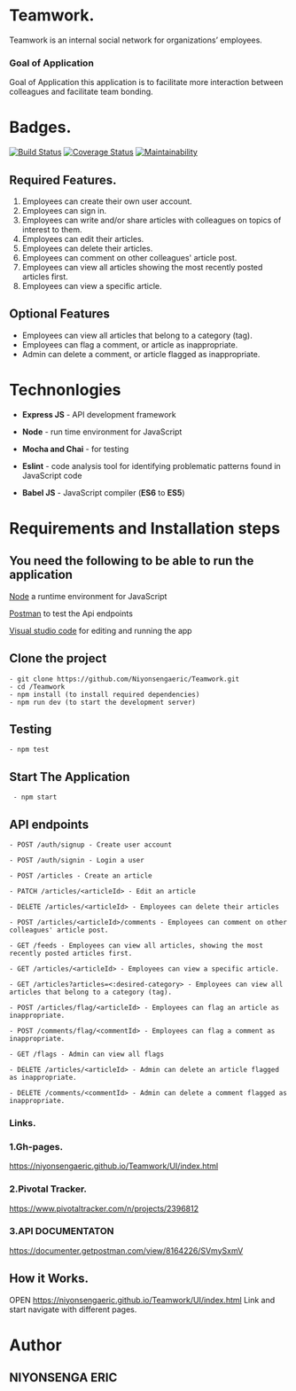 # Teamwork.

Teamwork is an internal social network for organizations’ employees.

### Goal of Application

Goal of Application this application is to facilitate more interaction between colleagues and facilitate team bonding.

# Badges.

[![Build Status](https://travis-ci.org/Niyonsengaeric/Teamwork.svg?branch=develop)](https://travis-ci.org/Niyonsengaeric/Teamwork) [![Coverage Status](https://coveralls.io/repos/github/Niyonsengaeric/Teamwork/badge.svg?branch=develop)](https://coveralls.io/github/Niyonsengaeric/Teamwork?branch=develop) [![Maintainability](https://api.codeclimate.com/v1/badges/ce7ee7f40189a9a1d3ca/maintainability)](https://codeclimate.com/github/Niyonsengaeric/Teamwork/maintainability)

## Required Features.

1. Employees can create their own user account.
2. Employees can sign in.
3. Employees can write and/or share articles with colleagues on topics of interest to them.
4. Employees can edit their articles.
5. Employees can delete their articles.
6. Employees can comment on other colleagues' article post.
7. Employees can view all articles showing the most recently posted articles first.
8. Employees can view a specific article.

## Optional Features

- Employees can view all articles that belong to a category (tag).
- Employees can flag a comment, or article as inappropriate.
- Admin can delete a comment, or article flagged as inappropriate.

# **Technonlogies**

- **Express JS** - API development framework

- **Node** - run time environment for JavaScript
- **Mocha and Chai** - for testing
- **Eslint** - code analysis tool for identifying problematic patterns found in JavaScript code
- **Babel JS** - JavaScript compiler (**ES6** to **ES5**)

# **Requirements and Installation steps**

## **You need the following to be able to run the application**

[Node](https://nodejs.org/en/download/) a runtime environment for JavaScript

[Postman](https://www.getpostman.com/downloads/) to test the Api endpoints

[Visual studio code](https://code.visualstudio.com/download) for editing and running the app

## **Clone the project**

    - git clone https://github.com/Niyonsengaeric/Teamwork.git
    - cd /Teamwork
    - npm install (to install required dependencies)
    - npm run dev (to start the development server)

## **Testing**

    - npm test

## **Start The Application**

     - npm start

## **API endpoints**

`- POST /auth/signup - Create user account`

`- POST /auth/signin - Login a user`

`- POST /articles - Create an article`

`- PATCH /articles/<articleId> - Edit an article`

`- DELETE /articles/<articleId> - Employees can delete their articles`

`- POST /articles/<articleId>/comments - Employees can comment on other colleagues' article post.`

`- GET /feeds - Employees can view all articles, showing the most recently posted articles first.`

`- GET /articles/<articleId> - Employees can view a specific article.`

`- GET /articles?articles=<:desired-category> - Employees can view all articles that belong to a category (tag).`

`- POST /articles/flag/<articleId> - Employees can flag an article as inappropriate.`

`- POST /comments/flag/<commentId> - Employees can flag a comment as inappropriate.`

`- GET /flags - Admin can view all flags`

`- DELETE /articles/<articleId> - Admin can delete an article flagged as inappropriate.`

`- DELETE /comments/<commentId> - Admin can delete a comment flagged as inappropriate.`

### Links.

### 1.Gh-pages.

https://niyonsengaeric.github.io/Teamwork/UI/index.html

### 2.Pivotal Tracker.

https://www.pivotaltracker.com/n/projects/2396812

### 3.API DOCUMENTATON

https://documenter.getpostman.com/view/8164226/SVmySxmV

## How it Works.

OPEN https://niyonsengaeric.github.io/Teamwork/UI/index.html Link and start navigate with different pages.

# **Author**

## **NIYONSENGA ERIC**
